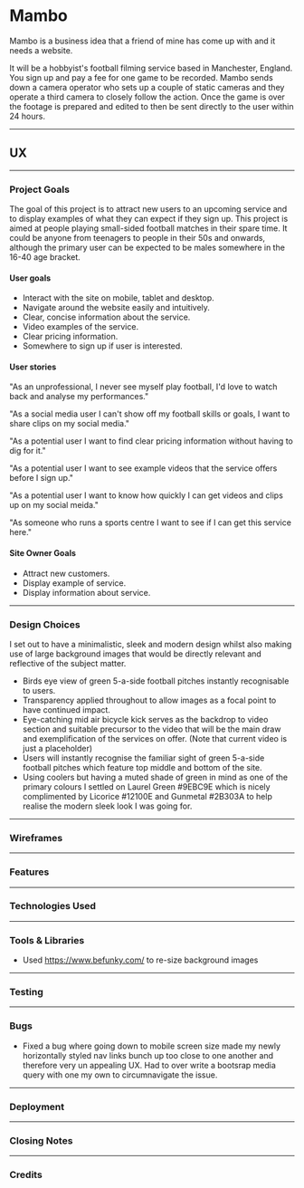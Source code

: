 # Mambo

Mambo is a business idea that a friend of mine has come up with and it needs a website.

It will be a hobbyist's football filming service based in Manchester, England. You sign up and pay a fee for one game to be recorded. Mambo sends down a camera operator who sets up a couple of static cameras and they operate a third camera to closely follow the action. Once the game is over the footage is prepared and edited to then be sent directly to the user within 24 hours.

---

## UX

---

### Project Goals

The goal of this project is to attract new users to an upcoming service and to display examples of what they can expect if they sign up. This project is aimed at people playing small-sided football matches in their spare time. It could be anyone from teenagers to people in their 50s and onwards, although the primary user can be expected to be males somewhere in the 16-40 age bracket.

#### User goals

* Interact with the site on mobile, tablet and desktop.
* Navigate around the website easily and intuitively.
* Clear, concise information about the service.
* Video examples of the service.
* Clear pricing information.
* Somewhere to sign up if user is interested.

#### User stories

"As an unprofessional, I never see myself play football, I'd love to watch back and analyse my performances."

"As a social media user I can't show off my football skills or goals, I want to share clips on my social media."

"As a potential user I want to find clear pricing information without having to dig for it."

"As a potential user I want to see example videos that the service offers before I sign up."

"As a potential user I want to know how quickly I can get videos and clips up on my social meida."

"As someone who runs a sports centre I want to see if I can get this service here."

#### Site Owner Goals

* Attract new customers.
* Display example of service.
* Display information about service.

---

### Design Choices

I set out to have a minimalistic, sleek and modern design whilst also making use of large background images that would be directly relevant and reflective of the subject matter.

* Birds eye view of green 5-a-side football pitches instantly recognisable to users.
* Transparency applied throughout to allow images as a focal point to have continued impact.
* Eye-catching mid air bicycle kick serves as the backdrop to video section and suitable precursor to the video that will be the main draw and exemplification of the services on offer. (Note that current video is just a placeholder)
* Users will instantly recognise the familiar sight of green 5-a-side football pitches which feature top middle and bottom of the site. 
* Using coolers but having a muted shade of green in mind as one of the primary colours I settled on Laurel Green #9EBC9E which is nicely complimented by Licorice #12100E and Gunmetal #2B303A to help realise the modern sleek look I was going for.

---

### Wireframes

---

### Features

---

### Technologies Used

---

### Tools & Libraries

* Used https://www.befunky.com/ to re-size background images

---

### Testing

---

### Bugs

* Fixed a bug where going down to mobile screen size made my newly horizontally styled nav links bunch up too close to one another and therefore very un appealing UX. Had to over write a bootsrap media query with one my own to circumnavigate the issue.

---

### Deployment

---

### Closing Notes

---

### Credits
